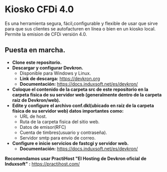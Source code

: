 # Kiosko CFDi 4.0
Es una herramienta segura, fácil,configurable y flexible de usar que sirve para que sus clientes se autofacturen en línea o bien en un kiosko local.
Permite la emision de CFDi versión 4.0.
## Puesta en marcha.
  * **Clone este repositorio.**
  * **Descargar y configurar Devkron.**
      * Disponible para Windows y Linux.
      * **Link de descarga:** <a href="https://devkron.org">https://devkron.org</a>
      * **Documentación:** <a href="https://docs.induxsoft.net/es/devkron/">https://docs.induxsoft.net/es/devkron/</a>
 * **Coloque el contenido de la carpeta src de este repositorio en la carpeta física de su servidor web (generalmente dentro de la carpeta raíz de Devkron/web).**
 * **Edite y configure el archivo conf.dkl(ubicado en raíz de la carpeta física de su servidor web) datos importantes como:**
    * URL de host.
    * Ruta de la carpeta fisica del sitio web.
    * Datos de emisor(RFC)
    * Cuenta de timbres(usuario y contraseña).
    * Servidor smtp para envio de correo.
 * **Configure e inicie servicios de fastcgi y servidor web.**
    * **Documentación:** https://docs.induxsoft.net/es/devkron/
 
 **Recomendamos usar PractiHost "El Hosting de Devkron oficial de Induxsoft" :** https://practihost.com/


